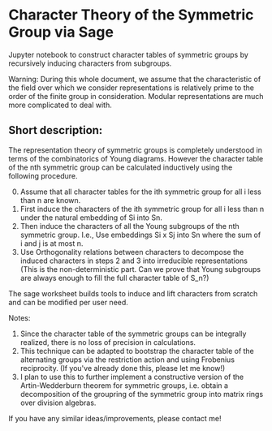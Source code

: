 # Character Theory of the Symmetric Group via Sage
Jupyter notebook to construct character tables of symmetric groups by recursively inducing characters from subgroups.

Warning: During this whole document, we assume that the characteristic of the field over which we consider representations is relatively prime to the order of the finite group in consideration. Modular representations are much more complicated to deal with.

## Short description:
The representation theory of symmetric groups is completely understood in terms of the combinatorics of Young diagrams. However the character table of the nth symmetric group can be calculated inductively using the following procedure.

0) Assume that all character tables for the ith symmetric group for all i less than n are known.
1) First induce the characters of the ith symmetric group for all i less than n under the natural embedding of Si into Sn.
2) Then induce the characters of all the Young subgroups of the nth symmetric group. I.e., Use embeddings Si x Sj into  Sn where the sum of i and j is at most n.
3) Use Orthogonality relations between characters to decompose the induced characters in steps 2 and 3 into irreducible representations (This is the non-deterministic part. Can we prove that Young subgroups are always enough to fill the full character table of S_n?)

The sage worksheet builds tools to induce and lift characters from scratch and can be modified per user need. 

Notes: 
1) Since the character table of the symmetric groups can be integrally realized, there is no loss of precision in calculations.
2) This technique can be adapted to bootstrap the character table of the alternating groups via the restriction action and using Frobenius reciprocity. (If you've already done this, please let me know!)
3) I plan to use this to further implement a constructive version of the Artin-Wedderburn theorem for symmetric groups, i.e. obtain a decomposition of the groupring of the symmetric group into matrix rings over division algebras.

If you have any similar ideas/improvements, please contact me!
